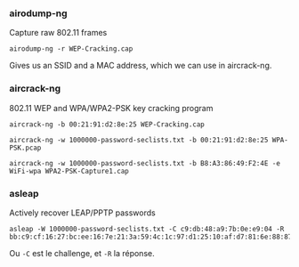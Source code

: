 ### airodump-ng
Capture raw 802.11 frames

```
airodump-ng -r WEP-Cracking.cap
```

Gives us an SSID and a MAC address, which we can use in aircrack-ng.

### aircrack-ng
802.11 WEP and WPA/WPA2-PSK key cracking program

```
aircrack-ng -b 00:21:91:d2:8e:25 WEP-Cracking.cap
```
```
aircrack-ng -w 1000000-password-seclists.txt -b 00:21:91:d2:8e:25 WPA-PSK.pcap
```
```
aircrack-ng -w 1000000-password-seclists.txt -b B8:A3:86:49:F2:4E -e WiFi-wpa WPA2-PSK-Capture1.cap
```

### asleap
Actively recover LEAP/PPTP passwords

```
asleap -W 1000000-password-seclists.txt -C c9:db:48:a9:7b:0e:e9:04 -R bb:c9:cf:16:27:bc:ee:16:7e:21:3a:59:4c:1c:97:d1:25:10:af:d7:81:6e:88:87
```

Ou `-C` est le challenge, et `-R` la réponse.
